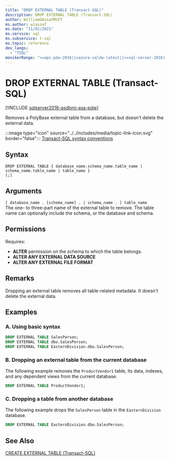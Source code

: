 ```yaml
---
title: "DROP EXTERNAL TABLE (Transact-SQL)"
description: DROP EXTERNAL TABLE (Transact-SQL)
author: WilliamDAssafMSFT
ms.author: wiassaf
ms.date: "11/02/2021"
ms.service: sql
ms.subservice: t-sql
ms.topic: reference
dev_langs:
  - "TSQL"
monikerRange: ">=aps-pdw-2016||=azure-sqldw-latest||>=sql-server-2016||>=sql-server-linux-2017||=azuresqldb-mi-current"
---
```

# DROP EXTERNAL TABLE (Transact-SQL)
[!INCLUDE [sqlserver2016-asdbmi-asa-pdw](../../includes/applies-to-version/sqlserver2016-asdbmi-asa-pdw.md)]

  Removes a PolyBase external table from a database, but doesn't delete the external data.  
  
 :::image type="icon" source="../../includes/media/topic-link-icon.svg" border="false"::: [Transact-SQL syntax conventions](../../t-sql/language-elements/transact-sql-syntax-conventions-transact-sql.md)  
  
## Syntax  
  
```syntaxsql
DROP EXTERNAL TABLE { database_name.schema_name.table_name | schema_name.table_name | table_name }
[;]  
```  
 
## Arguments  

 `[ database_name . [schema_name] . | schema_name . ] table_name`  
 The one- to three-part name of the external table to remove. The table name can optionally include the schema, or the database and schema.  
  
## Permissions  
  
 Requires: 
 - **ALTER** permission on the schema to which the table belongs.
 - **ALTER ANY EXTERNAL DATA SOURCE**
 - **ALTER ANY EXTERNAL FILE FORMAT**
  
## Remarks  
 Dropping an external table removes all table-related metadata. It doesn't delete the external data.  
  
## Examples  
  
### A. Using basic syntax  
  
```sql  
DROP EXTERNAL TABLE SalesPerson;  
DROP EXTERNAL TABLE dbo.SalesPerson;  
DROP EXTERNAL TABLE EasternDivision.dbo.SalesPerson;  
```  
  
### B. Dropping an external table from the current database  
 The following example removes the `ProductVendor1` table, its data, indexes, and any dependent views from the current database.  
  
```sql  
DROP EXTERNAL TABLE ProductVendor1;  
```  
  
### C. Dropping a table from another database  
 The following example drops the `SalesPerson` table in the `EasternDivision` database.  
  
```sql  
DROP EXTERNAL TABLE EasternDivision.dbo.SalesPerson;  
```  
  
## See Also  
 [CREATE EXTERNAL TABLE &#40;Transact-SQL&#41;](../../t-sql/statements/create-external-table-transact-sql.md)  
  
